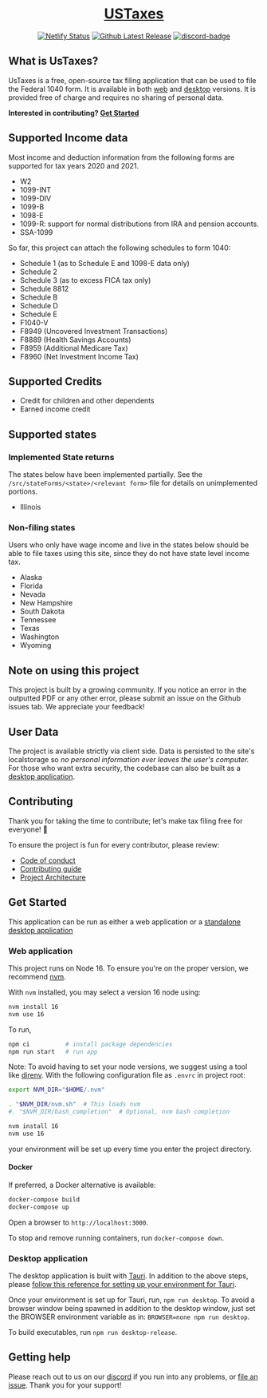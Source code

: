 <div align="center">
<h1><a href="//ustaxes.org">USTaxes</a></h1>

[![Netlify Status][netlify-badge]][netlify-url] [![Github Latest Release][release-badge]][github-release] [![discord-badge]][discord-url]

</div>

## What is UsTaxes?

UsTaxes is a free, open-source tax filing application that can be used to file the Federal 1040 form. It is available in both [web](https://ustaxes.org/) and [desktop][desktop-releases] versions. It is provided free of charge and requires no sharing of personal data.

**Interested in contributing? [Get Started](#user-content-get-started)**

## Supported Income data

Most income and deduction information from the following forms are supported for tax years 2020 and 2021.

- W2
- 1099-INT
- 1099-DIV
- 1099-B
- 1098-E
- 1099-R: support for normal distributions from IRA and pension accounts.
- SSA-1099

So far, this project can attach the following schedules to form 1040:

- Schedule 1 (as to Schedule E and 1098-E data only)
- Schedule 2
- Schedule 3 (as to excess FICA tax only)
- Schedule 8812
- Schedule B
- Schedule D
- Schedule E
- F1040-V
- F8949 (Uncovered Investment Transactions)
- F8889 (Health Savings Accounts)
- F8959 (Additional Medicare Tax)
- F8960 (Net Investment Income Tax)

## Supported Credits

- Credit for children and other dependents
- Earned income credit

## Supported states

### Implemented State returns

The states below have been implemented partially. See the `/src/stateForms/<state>/<relevant form>` file for details on unimplemented portions.

- Illinois

### Non-filing states

Users who only have wage income and live in the states below should be able to file taxes using this site, since they do not have state level income tax.

- Alaska
- Florida
- Nevada
- New Hampshire
- South Dakota
- Tennessee
- Texas
- Washington
- Wyoming

## Note on using this project

This project is built by a growing community. If you notice an error in the outputted PDF or any other error, please submit an issue on the Github issues tab. We appreciate your feedback!

## User Data

The project is available strictly via client side. Data is persisted to the site's localstorage so _no personal information ever leaves the user's computer._ For those who want extra security, the codebase can also be built as a [desktop application](#desktop-application).

## Contributing

Thank you for taking the time to contribute; let's make tax filing free for everyone! 🎉

To ensure the project is fun for every contributor, please review:

- [Code of conduct](docs/CODE_OF_CONDUCT.md)
- [Contributing guide](docs/CONTRIBUTING.md)
- [Project Architecture](docs/ARCHITECTURE.md)

## Get Started

This application can be run as either a web application or a [standalone desktop application](#user-content-desktop-application)

### Web application

This project runs on Node 16. To ensure you're on the proper version, we recommend [nvm](https://github.com/nvm-sh/nvm#installing-and-updating).

With `nvm` installed, you may select a version 16 node using:

```sh
nvm install 16
nvm use 16
```

To run,

```sh
npm ci          # install package dependencies
npm run start   # run app
```

Note: To avoid having to set your node versions, we suggest using a tool like [direnv](https://direnv.net). With the following configuration file as `.envrc` in project root:

```sh
export NVM_DIR="$HOME/.nvm"

. "$NVM_DIR/nvm.sh"  # This loads nvm
#. "$NVM_DIR/bash_completion"  # Optional, nvm bash completion

nvm install 16
nvm use 16
```

your environment will be set up every time you enter the project directory.

#### Docker

If preferred, a Docker alternative is available:

```sh
docker-compose build
docker-compose up
```

Open a browser to `http://localhost:3000`.

To stop and remove running containers, run `docker-compose down`.

### Desktop application

The desktop application is built with [Tauri][tauri-root]. In addition to the above steps, please [follow this reference for setting up your environment for Tauri][tauri-setup].

Once your environment is set up for Tauri, run, `npm run desktop`. To avoid a browser window being spawned in addition to the desktop window, just set the BROWSER environment variable as in: `BROWSER=none npm run desktop`.

To build executables, run `npm run desktop-release`.

## Getting help

Please reach out to us on our [discord][discord-url] if you run into any problems, or [file an issue][github-issues]. Thank you for your support!

[netlify-badge]: https://api.netlify.com/api/v1/badges/41efe456-a85d-4fed-9fcf-55fe4d5aa7fa/deploy-status
[netlify-url]: https://app.netlify.com/sites/peaceful-joliot-d51349/deploys
[cargo-docs]: https://doc.rust-lang.org/cargo/getting-started/installation.html
[discord-badge]: https://img.shields.io/discord/812156892343828500?logo=Discord
[discord-url]: https://discord.gg/dAaz472mPz
[github-release]: https://github.com/ustaxes/UsTaxes/releases/latest
[release-badge]: https://badgen.net/github/release/ustaxes/ustaxes
[desktop-releases]: https://github.com/ustaxes/UsTaxes/releases/
[github-issues]: https://github.com/ustaxes/ustaxes/issues
[tauri-setup]: https://tauri.studio/en/docs/getting-started/intro/#setting-up-your-environment
[tauri-root]: https://tauri.studio
